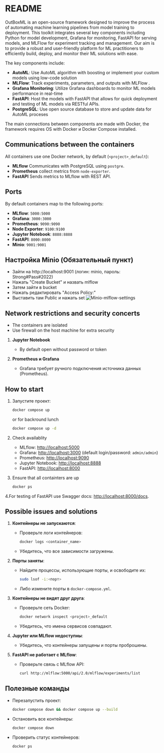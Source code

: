 # README
OutBoxML is an open-source framework designed to improve the process of automating machine learning pipelines from model training to deployment. This toolkit integrates several key components including Python for model development, Grafana for monitoring, FastAPI for serving models, and MLFlow for experiment tracking and management. Our aim is to provide a robust and user-friendly platform for ML practitioners to efficiently build, deploy, and monitor their ML solutions with ease. 

The key components include:
- **AutoML**: Use AutoML algorithm with boosting or implement your custom models using low-code solution 
- **MLFlow**: Track experiments, parameters, and outputs with MLFlow .
- **Grafana Monitoring**: Utilize Grafana dashboards to monitor ML models performance in real-time
- **FastAPI**: Host the models with FastAPI that allows for quick deployment and testing of ML models via RESTful APIs.
- **PostgreSQL**: Use open source database to store and update data for AutoML proceses

The main connections between components are made with Docker, the framework requires OS with Docker и Docker Compose installed.

 
## Communications between the containers
All containers use one Docker network, by default (`<project>_default`):
- **MLflow** Communicates with PostgreSQL using `postgre`.
- **Prometheus** collect metrics from `node-exporter`.
- **FastAPI** Sends metrics to MLflow with REST API.
 

## Ports
By default containers map to the following ports:
- **MLflow**: `5000:5000`
- **Grafana**: `3000:3000`
- **Prometheus**: `9090:9090`
- **Node Exporter**: `9100:9100`
- **Jupyter Notebook**: `8888:8888`
- **FastAPI**: `8000:8000`
- **Minio**: `9001:9001`
  

## Настройка Minio (Обязательный пункт)
- Зайти на http://localhost:9001 (логин: minio, пароль: Strong#Pass#2022)
- Нажать "Create Bucket" и назвать mlflow
- Затем зайти в bucket
- Нажать редактировать "Access Policy:"
- Выставить там Public и нажать set
![Minio-mlflow-settings](outboxml/image.png)

## Network restrictions and security concerts
- The containers are isolated 
- Use firewall on the host machine for extra security 

1. **Jupyter Notebook**
   - By default open without password or token

2. **Prometheus и Grafana**
   - Grafana требует ручного подключения источника данных (Prometheus).

## How to start
1. Запустите проект:
   ```bash
   docker compose up
   ```
   or for backround lunch
   ```bash
   docker compose up -d
   ```

2. Check availablity
   - MLflow: [http://localhost:5000](http://localhost:5000)
   - Grafana: [http://localhost:3000](http://localhost:3000) (default login/password: `admin/admin`)
   - Prometheus: [http://localhost:9090](http://localhost:9090)
   - Jupyter Notebook: [http://localhost:8888](http://localhost:8888)
   - FastAPI: [http://localhost:8000](http://localhost:8000)

3. Ensure that all containters are up
   ```bash
   docker ps
   ```
   
4.For testing of FastAPI use Swagger docs: [http://localhost:8000/docs](http://localhost:8000/docs).

## Possible issues and solutions 
1. **Контейнеры не запускаются**:
   - Проверьте логи контейнеров:
     ```bash
     docker logs <container_name>
     ```
   - Убедитесь, что все зависимости загружены.

2. **Порты заняты**:
   - Найдите процессы, использующие порты, и освободите их:
     ```bash
     sudo lsof -i:<порт>
     ```
   - Либо измените порты в `docker-compose.yml`.

3. **Контейнеры не видят друг друга**:
   - Проверьте сеть Docker:
     ```bash
     docker network inspect <project>_default
     ```
   - Убедитесь, что имена сервисов совпадают.

4. **Jupyter или MLflow недоступны**:
   - Убедитесь, что контейнеры запущены и порты проброшены.

5. **FastAPI не работает с MLflow**:
   - Проверьте связь с MLflow API:
     ```bash
     curl http://mlflow:5000/api/2.0/mlflow/experiments/list
     ```

## Полезные команды
- Перезапустить проект:
  ```bash
  docker compose down && docker compose up --build
  ```
- Остановить все контейнеры:
  ```bash
  docker compose down
  ```
- Проверить статус контейнеров:
  ```bash
  docker ps
  
